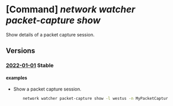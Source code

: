# [Command] _network watcher packet-capture show_

Show details of a packet capture session.

## Versions

### [2022-01-01](/Resources/mgmt-plane/L3N1YnNjcmlwdGlvbnMve30vcmVzb3VyY2Vncm91cHMve30vcHJvdmlkZXJzL21pY3Jvc29mdC5uZXR3b3JrL25ldHdvcmt3YXRjaGVycy97fS9wYWNrZXRjYXB0dXJlcy97fQ==/2022-01-01.xml) **Stable**

<!-- mgmt-plane /subscriptions/{}/resourcegroups/{}/providers/microsoft.network/networkwatchers/{}/packetcaptures/{} 2022-01-01 -->

#### examples

- Show a packet capture session.
    ```bash
        network watcher packet-capture show -l westus -n MyPacketCapture
    ```
